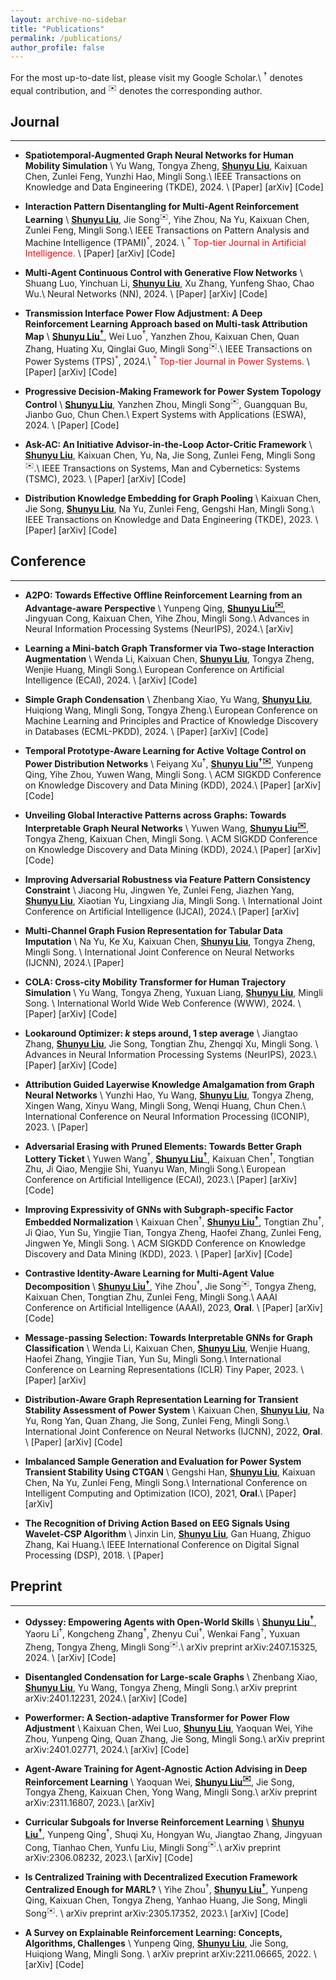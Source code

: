 ```yaml
---
layout: archive-no-sidebar
title: "Publications"
permalink: /publications/
author_profile: false
---
```


For the most up-to-date list, please visit my <a href="https://scholar.google.com/citations?user=4U-X6d4AAAAJ&hl=en" target="_blank" style="text-decoration: none">Google Scholar</a>.\\
$^\dagger$ denotes equal contribution, and $^✉️$ denotes the corresponding author.

## Journal
---

- **Spatiotemporal-Augmented Graph Neural Networks for Human Mobility Simulation** \\
  Yu Wang, Tongya Zheng, **<u>Shunyu Liu</u>**, Kaixuan Chen, Zunlei Feng, Yunzhi Hao, Mingli Song.\\
  IEEE Transactions on Knowledge and Data Engineering (TKDE), 2024. \\
  <a href="https://ieeexplore.ieee.org/abstract/document/10547368/" target="_blank" style="text-decoration: none">\[Paper\]</a> <a href="https://arxiv.org/abs/2306.09381" target="_blank" style="text-decoration: none">\[arXiv\]</a> <a href="https://github.com/Star607/STAR-TKDE" target="_blank" style="text-decoration: none">\[Code\]</a> 


- **Interaction Pattern Disentangling for Multi-Agent Reinforcement Learning**  \\
  **<u>Shunyu Liu</u>**, Jie Song$^✉️$, Yihe Zhou, Na Yu, Kaixuan Chen, Zunlei Feng, Mingli Song.\\
  IEEE Transactions on Pattern Analysis and Machine Intelligence (TPAMI)<span style="color:red">$^*$</span>, 2024. \\
  <span style="color:red">$^*$ Top-tier Journal in Artificial Intelligence.</span> \\
  <a href="https://ieeexplore.ieee.org/document/10529613" target="_blank" style="text-decoration: none">\[Paper\]</a> <a href="https://arxiv.org/abs/2207.03902" target="_blank" style="text-decoration: none">\[arXiv\]</a> <a href="https://github.com/liushunyu/OPT" target="_blank" style="text-decoration: none">\[Code\]</a>


- **Multi-Agent Continuous Control with Generative Flow Networks**  \\
  Shuang Luo, Yinchuan Li, **<u>Shunyu Liu</u>**, Xu Zhang, Yunfeng Shao, Chao Wu.\\
  Neural Networks (NN), 2024. \\
  <a href="https://www.sciencedirect.com/science/article/abs/pii/S0893608024001679" target="_blank" style="text-decoration: none">\[Paper\]</a> <a href="https://arxiv.org/abs/2408.06920" target="_blank" style="text-decoration: none">\[arXiv\]</a> <a href="https://github.com/isluoshuang/MACFN" target="_blank" style="text-decoration: none">\[Code\]</a> 


- **Transmission Interface Power Flow Adjustment: A Deep Reinforcement Learning Approach based on Multi-task Attribution Map** \\
  **<u>Shunyu Liu$^\dagger$</u>**, Wei Luo$^\dagger$, Yanzhen Zhou, Kaixuan Chen, Quan Zhang, Huating Xu, Qinglai Guo, Mingli Song$^✉️$.\\
  IEEE Transactions on Power Systems (TPS)<span style="color:red">$^*$</span>, 2024.\\
  <span style="color:red">$^*$ Top-tier Journal in Power Systems.</span> \\
  <a href="https://ieeexplore.ieee.org/document/10192091" target="_blank" style="text-decoration: none">\[Paper\]</a> <a href="https://arxiv.org/abs/2405.15831" target="_blank" style="text-decoration: none">\[arXiv\]</a> <a href="https://github.com/Cra2yDavid/MAM" target="_blank" style="text-decoration: none">\[Code\]</a> 


- **Progressive Decision-Making Framework for Power System Topology Control** \\
  **<u>Shunyu Liu</u>**, Yanzhen Zhou, Mingli Song$^✉️$, Guangquan Bu, Jianbo Guo, Chun Chen.\\
  Expert Systems with Applications (ESWA), 2024. \\
  <a href="https://www.sciencedirect.com/science/article/pii/S0957417423015725" target="_blank" style="text-decoration: none">\[Paper\]</a> <a href="https://github.com/liushunyu/PAC" target="_blank" style="text-decoration: none">\[Code\]</a> 


- **Ask-AC: An Initiative Advisor-in-the-Loop Actor-Critic Framework**  \\
  **<u>Shunyu Liu</u>**, Kaixuan Chen, Yu, Na, Jie Song, Zunlei Feng, Mingli Song$^✉️$.\\
  IEEE Transactions on Systems, Man and Cybernetics: Systems (TSMC), 2023. \\
  <a href="https://ieeexplore.ieee.org/abstract/document/10210582" target="_blank" style="text-decoration: none">\[Paper\]</a> <a href="https://arxiv.org/abs/2207.01955" target="_blank" style="text-decoration: none">\[arXiv\]</a> <a href="https://github.com/liushunyu/Ask-AC" target="_blank" style="text-decoration: none">\[Code\]</a>


- **Distribution Knowledge Embedding for Graph Pooling** \\
  Kaixuan Chen, Jie Song, **<u>Shunyu Liu</u>**, Na Yu, Zunlei Feng, Gengshi Han, Mingli Song.\\
  IEEE Transactions on Knowledge and Data Engineering (TKDE), 2023. \\
  <a href="https://ieeexplore.ieee.org/abstract/document/9896198/" target="_blank" style="text-decoration: none">\[Paper\]</a> <a href="https://arxiv.org/abs/2109.14333" target="_blank" style="text-decoration: none">\[arXiv\]</a> <a href="https://github.com/chenchkx/DKEPool" target="_blank" style="text-decoration: none">\[Code\]</a> 




## Conference
---

- **A2PO: Towards Effective Offline Reinforcement Learning from an Advantage-aware Perspective**  \\
  Yunpeng Qing, **<u>Shunyu Liu$^✉️$</u>**, Jingyuan Cong, Kaixuan Chen, Yihe Zhou, Mingli Song.\\
  Advances in Neural Information Processing Systems (NeurIPS), 2024.\\
  <a href="https://arxiv.org/abs/2403.07262" target="_blank" style="text-decoration: none">\[arXiv\]</a> 



- **Learning a Mini-batch Graph Transformer via Two-stage Interaction Augmentation**  \\
  Wenda Li, Kaixuan Chen, **<u>Shunyu Liu</u>**, Tongya Zheng, Wenjie Huang, Mingli Song.\\
  European Conference on Artificial Intelligence (ECAI), 2024. \\
  <a href="https://arxiv.org/abs/2407.09904" target="_blank" style="text-decoration: none">\[arXiv\]</a> <a href="https://github.com/l-wd/LGMformer" target="_blank" style="text-decoration: none">\[Code\]</a>


- **Simple Graph Condensation**  \\
  Zhenbang Xiao, Yu Wang, **<u>Shunyu Liu</u>**, Huiqiong Wang, Mingli Song, Tongya Zheng.\\
  European Conference on Machine Learning and Principles and Practice of Knowledge Discovery in Databases (ECML-PKDD), 2024. \\
  <a href="https://link.springer.com/chapter/10.1007/978-3-031-70344-7_4" target="_blank" style="text-decoration: none">\[Paper\]</a> <a href="https://arxiv.org/abs/2403.14951" target="_blank" style="text-decoration: none">\[arXiv\]</a> <a href="https://github.com/BangHonor/SimGC" target="_blank" style="text-decoration: none">\[Code\]</a>

- **Temporal Prototype-Aware Learning for Active Voltage Control on Power Distribution Networks**  \\
  Feiyang Xu$^\dagger$, **<u>Shunyu Liu$^{\dagger ✉️}$</u>**, Yunpeng Qing, Yihe Zhou, Yuwen Wang, Mingli Song. \\
  ACM SIGKDD Conference on Knowledge Discovery and Data Mining (KDD), 2024.\\
  <a href="https://dl.acm.org/doi/abs/10.1145/3637528.3671790" target="_blank" style="text-decoration: none">\[Paper\]</a> <a href="https://arxiv.org/abs/2406.17818" target="_blank" style="text-decoration: none">\[arXiv\]</a> <a href="https://github.com/Canyizl/TPA-for-AVC" target="_blank" style="text-decoration: none">\[Code\]


- **Unveiling Global Interactive Patterns across Graphs: Towards Interpretable Graph Neural Networks**  \\
  Yuwen Wang, **<u>Shunyu Liu$^✉️$</u>**, Tongya Zheng, Kaixuan Chen, Mingli Song. \\
  ACM SIGKDD Conference on Knowledge Discovery and Data Mining (KDD), 2024.\\
  <a href="https://dl.acm.org/doi/abs/10.1145/3637528.3671838" target="_blank" style="text-decoration: none">\[Paper\]</a> <a href="https://arxiv.org/abs/2407.01979" target="_blank" style="text-decoration: none">\[arXiv\]</a> <a href="https://github.com/Wangyuwen0627/GIP-Framework" target="_blank" style="text-decoration: none">\[Code\]


- **Improving Adversarial Robustness via Feature Pattern Consistency Constraint** \\
  Jiacong Hu, Jingwen Ye, Zunlei Feng, Jiazhen Yang, **<u>Shunyu Liu</u>**, Xiaotian Yu, Lingxiang Jia, Mingli Song. \\
  International Joint Conference on Artificial  Intelligence (IJCAI), 2024.\\
  <a href="https://www.ijcai.org/proceedings/2024/94" target="_blank" style="text-decoration: none">\[Paper\]</a> <a href="https://arxiv.org/abs/2406.08829" target="_blank" style="text-decoration: none">\[arXiv\]</a>


- **Multi-Channel Graph Fusion Representation for Tabular Data Imputation**  \\
  Na Yu, Ke Xu, Kaixuan Chen, **<u>Shunyu Liu</u>**, Tongya Zheng, Mingli Song. \\
  International Joint Conference on Neural Networks (IJCNN), 2024.\\
  <a href="https://ieeexplore.ieee.org/document/10651425" target="_blank" style="text-decoration: none">\[Paper\]</a> 


- **COLA: Cross-city Mobility Transformer for Human Trajectory Simulation**  \\
  Yu Wang, Tongya Zheng, Yuxuan Liang, **<u>Shunyu Liu</u>**, Mingli Song. \\
  International World Wide Web Conference (WWW), 2024. \\
  <a href="https://dl.acm.org/doi/abs/10.1145/3589334.3645469" target="_blank" style="text-decoration: none">\[Paper\]</a> <a href="https://arxiv.org/abs/2403.01801" target="_blank" style="text-decoration: none">\[arXiv\]</a> <a href="https://github.com/Star607/Cross-city-Mobility-Transformer" target="_blank" style="text-decoration: none">\[Code\]</a>


- **Lookaround Optimizer: $k$ steps around, 1 step average**  \\
  Jiangtao Zhang, **<u>Shunyu Liu</u>**, Jie Song, Tongtian Zhu, Zhengqi Xu, Mingli Song. \\
  Advances in Neural Information Processing Systems (NeurIPS), 2023.\\
  <a href="https://proceedings.neurips.cc/paper_files/paper/2023/hash/5b4b967d4222d87fa5b28b6ec7144058-Abstract-Conference.html" target="_blank" style="text-decoration: none">\[Paper\]</a> <a href="https://arxiv.org/abs/2306.07684" target="_blank" style="text-decoration: none">\[arXiv\]</a> <a href="https://github.com/Ardcy/Lookaround" target="_blank" style="text-decoration: none">\[Code\]</a>


- **Attribution Guided Layerwise Knowledge Amalgamation from Graph Neural Networks**  \\
  Yunzhi Hao, Yu Wang, **<u>Shunyu Liu</u>**, Tongya Zheng, Xingen Wang, Xinyu Wang, Mingli Song, Wenqi Huang, Chun Chen.\\
  International Conference on Neural Information Processing (ICONIP), 2023. \\
  <a href="https://www.springerprofessional.de/attribution-guided-layerwise-knowledge-amalgamation-from-graph-n/26298874" target="_blank" style="text-decoration: none">\[Paper\]</a>


- **Adversarial Erasing with Pruned Elements: Towards Better Graph Lottery Ticket**  \\
  Yuwen Wang$^\dagger$, **<u>Shunyu Liu$^\dagger$</u>**, Kaixuan Chen$^\dagger$, Tongtian Zhu, Ji Qiao, Mengjie Shi, Yuanyu Wan, Mingli Song.\\
  European Conference on Artificial Intelligence (ECAI), 2023.\\
  <a href="https://ebooks.iospress.nl/doi/10.3233/FAIA230564" target="_blank" style="text-decoration: none">\[Paper\]</a> <a href="https://arxiv.org/abs/2308.02916" target="_blank" style="text-decoration: none">\[arXiv\]</a> <a href="https://github.com/Wangyuwen0627/ACE-GLT" target="_blank" style="text-decoration: none">\[Code\]</a> 


- **Improving Expressivity of GNNs with Subgraph-specific Factor Embedded Normalization**  \\
  Kaixuan Chen$^\dagger$, **<u>Shunyu Liu$^\dagger$</u>**, Tongtian Zhu$^\dagger$, Ji Qiao, Yun Su, Yingjie Tian, Tongya Zheng, Haofei Zhang, Zunlei Feng, Jingwen Ye, Mingli Song. \\
  ACM SIGKDD Conference on Knowledge Discovery and Data Mining (KDD), 2023. \\
  <a href="https://dl.acm.org/doi/abs/10.1145/3580305.3599388" target="_blank" style="text-decoration: none">\[Paper\]</a> <a href="https://arxiv.org/abs/2305.19903" target="_blank" style="text-decoration: none">\[arXiv\]</a> <a href="https://github.com/chenchkx/SuperNorm" target="_blank" style="text-decoration: none">\[Code\]</a>


- **Contrastive Identity-Aware Learning for Multi-Agent Value Decomposition**  \\
  **<u>Shunyu Liu$^\dagger$</u>**, Yihe Zhou$^\dagger$, Jie Song$^✉️$, Tongya Zheng, Kaixuan Chen, Tongtian Zhu, Zunlei Feng, Mingli Song.\\
  AAAI Conference on Artificial Intelligence (AAAI), 2023, **Oral**. \\
  <a href="https://ojs.aaai.org/index.php/AAAI/article/view/26370" target="_blank" style="text-decoration: none">\[Paper\]</a> <a href="https://arxiv.org/abs/2211.12712" target="_blank" style="text-decoration: none">\[arXiv\]</a> <a href="https://github.com/liushunyu/CIA" target="_blank" style="text-decoration: none">\[Code\]</a>


- **Message-passing Selection: Towards Interpretable GNNs for Graph Classification**  \\
  Wenda Li, Kaixuan Chen, **<u>Shunyu Liu</u>**, Wenjie Huang, Haofei Zhang, Yingjie Tian, Yun Su, Mingli Song.\\
  International Conference on Learning Representations (ICLR) Tiny Paper, 2023. \\
  <a href="https://openreview.net/forum?id=99Go96dla5y" target="_blank" style="text-decoration: none">\[Paper\]</a> <a href="https://arxiv.org/abs/2306.02081" target="_blank" style="text-decoration: none">\[arXiv\]</a>



- **Distribution-Aware Graph Representation Learning for Transient Stability Assessment of Power System** \\
  Kaixuan Chen, **<u>Shunyu Liu</u>**, Na Yu, Rong Yan, Quan Zhang, Jie Song, Zunlei Feng, Mingli Song.\\
  International Joint Conference on Neural Networks (IJCNN), 2022, **Oral**. \\
  <a href="https://ieeexplore.ieee.org/abstract/document/9892854/" target="_blank" style="text-decoration: none">\[Paper\]</a> <a href="https://arxiv.org/abs/2205.06576" target="_blank" style="text-decoration: none">\[arXiv\]</a> <a href="https://github.com/chenchkx/DKEPool-TSA" target="_blank" style="text-decoration: none">\[Code\]</a> 






- **Imbalanced Sample Generation and Evaluation for Power System Transient Stability Using CTGAN** \\
  Gengshi Han, **<u>Shunyu Liu</u>**, Kaixuan Chen, Na Yu, Zunlei Feng, Mingli Song.\\
  International Conference on Intelligent Computing and Optimization (ICO), 2021, **Oral**.\\
  <a href="https://link.springer.com/chapter/10.1007/978-3-030-93247-3_55" target="_blank" style="text-decoration: none">\[Paper\]</a> <a href="https://arxiv.org/abs/2112.08836" target="_blank" style="text-decoration: none">\[arXiv\]</a> 





- **The Recognition of Driving Action Based on EEG Signals Using Wavelet-CSP Algorithm**  \\
  Jinxin Lin, **<u>Shunyu Liu</u>**, Gan Huang, Zhiguo Zhang, Kai Huang.\\
  IEEE International Conference on Digital Signal Processing (DSP), 2018. \\
  <a href="https://ieeexplore.ieee.org/abstract/document/8631540/" target="_blank" style="text-decoration: none">\[Paper\]</a> 




## Preprint
---


- **Odyssey: Empowering Agents with Open-World Skills**  \\
  **<u>Shunyu Liu$^\dagger$</u>**, Yaoru Li$^\dagger$, Kongcheng Zhang$^\dagger$, Zhenyu Cui$^\dagger$, Wenkai Fang$^\dagger$, Yuxuan Zheng, Tongya Zheng, Mingli Song$^✉️$.\\
  arXiv preprint arXiv:2407.15325, 2024. \\
  <a href="https://arxiv.org/abs/2407.15325" target="_blank" style="text-decoration: none">\[arXiv\]</a> <a href="https://github.com/zju-vipa/Odyssey" target="_blank" style="text-decoration: none">\[Code\]</a>




- **Disentangled Condensation for Large-scale Graphs**  \\
  Zhenbang Xiao, **<u>Shunyu Liu</u>**, Yu Wang, Tongya Zheng, Mingli Song.\\
  arXiv preprint arXiv:2401.12231, 2024.\\
  <a href="https://arxiv.org/abs/2401.12231" target="_blank" style="text-decoration: none">\[arXiv\]</a> <a href="https://github.com/BangHonor/DisCo" target="_blank" style="text-decoration: none">\[Code\]</a> 


- **Powerformer: A Section-adaptive Transformer for Power Flow Adjustment** \\
  Kaixuan Chen, Wei Luo, **<u>Shunyu Liu</u>**, Yaoquan Wei, Yihe Zhou, Yunpeng Qing, Quan Zhang, Jie Song, Mingli Song.\\
  arXiv preprint arXiv:2401.02771, 2024.\\
  <a href="https://arxiv.org/abs/2401.02771" target="_blank" style="text-decoration: none">\[arXiv\]</a> <a href="https://github.com/chenchkx/Powerformer" target="_blank" style="text-decoration: none">\[Code\]</a> 


- **Agent-Aware Training for Agent-Agnostic Action Advising in Deep Reinforcement Learning**  \\
  Yaoquan Wei, **<u>Shunyu Liu$^✉️$</u>**, Jie Song, Tongya Zheng, Kaixuan Chen, Yong Wang, Mingli Song.\\
  arXiv preprint arXiv:2311.16807, 2023.\\
  <a href="https://arxiv.org/abs/2311.16807" target="_blank" style="text-decoration: none">\[arXiv\]</a> 


- **Curricular Subgoals for Inverse Reinforcement Learning**  \\
  **<u>Shunyu Liu$^\dagger$</u>**, Yunpeng Qing$^\dagger$, Shuqi Xu, Hongyan Wu, Jiangtao Zhang, Jingyuan Cong, Tianhao Chen, Yunfu Liu, Mingli Song$^✉️$.\\
  arXiv preprint arXiv:2306.08232, 2023.\\
  <a href="https://arxiv.org/abs/2306.08232" target="_blank" style="text-decoration: none">\[arXiv\]</a> <a href="https://github.com/Plankson/CSIRL" target="_blank" style="text-decoration: none">\[Code\]</a>





- **Is Centralized Training with Decentralized Execution Framework Centralized Enough for MARL?** \\
  Yihe Zhou$^\dagger$, **<u>Shunyu Liu$^\dagger$</u>**, Yunpeng Qing, Kaixuan Chen, Tongya Zheng, Yanhao Huang, Jie Song, Mingli Song$^✉️$. \\
  arXiv preprint arXiv:2305.17352, 2023.\\
  <a href="https://arxiv.org/abs/2305.17352" target="_blank" style="text-decoration: none">\[arXiv\]</a> <a href="https://github.com/zyh1999/CADP" target="_blank" style="text-decoration: none">\[Code\]</a> 






- **A Survey on Explainable Reinforcement Learning: Concepts, Algorithms, Challenges** \\
  Yunpeng Qing, **<u>Shunyu Liu</u>**, Jie Song, Huiqiong Wang, Mingli Song. \\
  arXiv preprint arXiv:2211.06665, 2022. \\
  <a href="https://arxiv.org/abs/2211.06665" target="_blank" style="text-decoration: none">\[arXiv\]</a> <a href="https://github.com/Plankson/awesome-explainable-reinforcement-learning" target="_blank" style="text-decoration: none">\[Code\]</a> 

  



